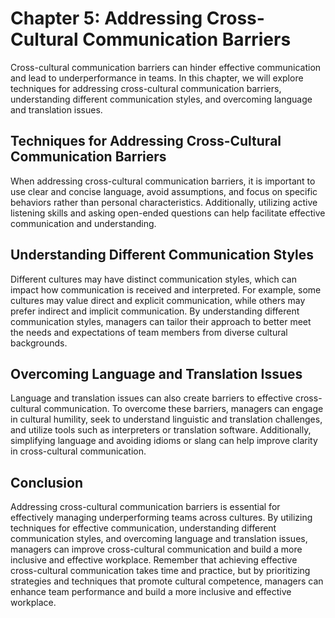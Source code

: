 Chapter 5: Addressing Cross-Cultural Communication Barriers
===========================================================

Cross-cultural communication barriers can hinder effective communication and lead to underperformance in teams. In this chapter, we will explore techniques for addressing cross-cultural communication barriers, understanding different communication styles, and overcoming language and translation issues.

Techniques for Addressing Cross-Cultural Communication Barriers
---------------------------------------------------------------

When addressing cross-cultural communication barriers, it is important to use clear and concise language, avoid assumptions, and focus on specific behaviors rather than personal characteristics. Additionally, utilizing active listening skills and asking open-ended questions can help facilitate effective communication and understanding.

Understanding Different Communication Styles
--------------------------------------------

Different cultures may have distinct communication styles, which can impact how communication is received and interpreted. For example, some cultures may value direct and explicit communication, while others may prefer indirect and implicit communication. By understanding different communication styles, managers can tailor their approach to better meet the needs and expectations of team members from diverse cultural backgrounds.

Overcoming Language and Translation Issues
------------------------------------------

Language and translation issues can also create barriers to effective cross-cultural communication. To overcome these barriers, managers can engage in cultural humility, seek to understand linguistic and translation challenges, and utilize tools such as interpreters or translation software. Additionally, simplifying language and avoiding idioms or slang can help improve clarity in cross-cultural communication.

Conclusion
----------

Addressing cross-cultural communication barriers is essential for effectively managing underperforming teams across cultures. By utilizing techniques for effective communication, understanding different communication styles, and overcoming language and translation issues, managers can improve cross-cultural communication and build a more inclusive and effective workplace. Remember that achieving effective cross-cultural communication takes time and practice, but by prioritizing strategies and techniques that promote cultural competence, managers can enhance team performance and build a more inclusive and effective workplace.
